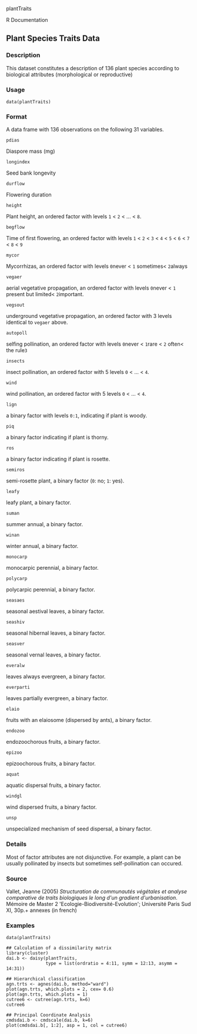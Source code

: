 plantTraits

R Documentation

## Plant Species Traits Data

### Description

This dataset constitutes a description of 136 plant species according to
biological attributes (morphological or reproductive)

### Usage

    data(plantTraits)

### Format

A data frame with 136 observations on the following 31 variables.

`pdias`

Diaspore mass (mg)

`longindex`

Seed bank longevity

`durflow`

Flowering duration

`height`

Plant height, an ordered factor with levels `1` < `2` < ... < `8`.

`begflow`

Time of first flowering, an ordered factor with levels `1` < `2` < `3` < `4` <
`5` < `6` < `7` < `8` < `9`

`mycor`

Mycorrhizas, an ordered factor with levels `0`never < `1` sometimes< `2`always

`vegaer`

aerial vegetative propagation, an ordered factor with levels `0`never < `1`
present but limited< `2`important.

`vegsout`

underground vegetative propagation, an ordered factor with 3 levels identical
to `vegaer` above.

`autopoll`

selfing pollination, an ordered factor with levels `0`never < `1`rare < `2`
often< the rule`3`

`insects`

insect pollination, an ordered factor with 5 levels `0` < ... < `4`.

`wind`

wind pollination, an ordered factor with 5 levels `0` < ... < `4`.

`lign`

a binary factor with levels `0:1`, indicating if plant is woody.

`piq`

a binary factor indicating if plant is thorny.

`ros`

a binary factor indicating if plant is rosette.

`semiros`

semi-rosette plant, a binary factor (`0`: no; `1`: yes).

`leafy`

leafy plant, a binary factor.

`suman`

summer annual, a binary factor.

`winan`

winter annual, a binary factor.

`monocarp`

monocarpic perennial, a binary factor.

`polycarp`

polycarpic perennial, a binary factor.

`seasaes`

seasonal aestival leaves, a binary factor.

`seashiv`

seasonal hibernal leaves, a binary factor.

`seasver`

seasonal vernal leaves, a binary factor.

`everalw`

leaves always evergreen, a binary factor.

`everparti`

leaves partially evergreen, a binary factor.

`elaio`

fruits with an elaiosome (dispersed by ants), a binary factor.

`endozoo`

endozoochorous fruits, a binary factor.

`epizoo`

epizoochorous fruits, a binary factor.

`aquat`

aquatic dispersal fruits, a binary factor.

`windgl`

wind dispersed fruits, a binary factor.

`unsp`

unspecialized mechanism of seed dispersal, a binary factor.

### Details

Most of factor attributes are not disjunctive. For example, a plant can be
usually pollinated by insects but sometimes self-pollination can occured.

### Source

Vallet, Jeanne (2005) _Structuration de communautés végétales et analyse
comparative de traits biologiques le long d'un gradient d'urbanisation_.
Mémoire de Master 2 'Ecologie-Biodiversité-Evolution'; Université Paris Sud
XI, 30p.+ annexes (in french)

### Examples

    
    data(plantTraits)
    
    ## Calculation of a dissimilarity matrix
    library(cluster)
    dai.b <- daisy(plantTraits,
                   type = list(ordratio = 4:11, symm = 12:13, asymm = 14:31))
    
    ## Hierarchical classification
    agn.trts <- agnes(dai.b, method="ward")
    plot(agn.trts, which.plots = 2, cex= 0.6)
    plot(agn.trts, which.plots = 1)
    cutree6 <- cutree(agn.trts, k=6)
    cutree6
    
    ## Principal Coordinate Analysis
    cmdsdai.b <- cmdscale(dai.b, k=6)
    plot(cmdsdai.b[, 1:2], asp = 1, col = cutree6)

